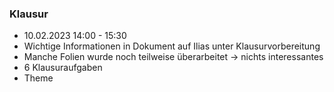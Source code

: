 
### Klausur
- 10.02.2023 14:00 - 15:30
- Wichtige Informationen in Dokument auf Ilias unter Klausurvorbereitung
- Manche Folien wurde noch teilweise überarbeitet -> nichts interessantes
- 6 Klausuraufgaben
- Theme